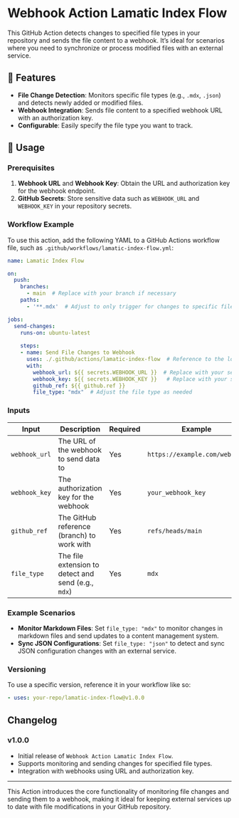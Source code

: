 # Webhook Action Lamatic Index Flow

This GitHub Action detects changes to specified file types in your repository and sends the file content to a webhook. It’s ideal for scenarios where you need to synchronize or process modified files with an external service.

## 📌 Features

- **File Change Detection**: Monitors specific file types (e.g., `.mdx`, `.json`) and detects newly added or modified files.
- **Webhook Integration**: Sends file content to a specified webhook URL with an authorization key.
- **Configurable**: Easily specify the file type you want to track.

## 🚀 Usage

### Prerequisites

1. **Webhook URL** and **Webhook Key**: Obtain the URL and authorization key for the webhook endpoint.
2. **GitHub Secrets**: Store sensitive data such as `WEBHOOK_URL` and `WEBHOOK_KEY` in your repository secrets.

### Workflow Example

To use this action, add the following YAML to a GitHub Actions workflow file, such as `.github/workflows/lamatic-index-flow.yml`:

```yaml
name: Lamatic Index Flow

on:
  push:
    branches:
      - main  # Replace with your branch if necessary
    paths: 
      - '**.mdx'  # Adjust to only trigger for changes to specific file types

jobs:
  send-changes:
    runs-on: ubuntu-latest
    
    steps:
    - name: Send File Changes to Webhook
      uses: ./.github/actions/lamatic-index-flow  # Reference to the local custom action
      with:
        webhook_url: ${{ secrets.WEBHOOK_URL }}  # Replace with your secret
        webhook_key: ${{ secrets.WEBHOOK_KEY }}   # Replace with your secret
        github_ref: ${{ github.ref }}
        file_type: "mdx"  # Adjust the file type as needed
```

### Inputs

| Input         | Description                                          | Required | Example                      |
|---------------|------------------------------------------------------|----------|------------------------------|
| `webhook_url` | The URL of the webhook to send data to               | Yes      | `https://example.com/webhook`|
| `webhook_key` | The authorization key for the webhook                | Yes      | `your_webhook_key`           |
| `github_ref`  | The GitHub reference (branch) to work with           | Yes      | `refs/heads/main`            |
| `file_type`   | The file extension to detect and send (e.g., `mdx`)  | Yes      | `mdx`                        |

### Example Scenarios

- **Monitor Markdown Files**: Set `file_type: "mdx"` to monitor changes in markdown files and send updates to a content management system.
- **Sync JSON Configurations**: Set `file_type: "json"` to detect and sync JSON configuration changes with an external service.

### Versioning

To use a specific version, reference it in your workflow like so:

```yaml
- uses: your-repo/lamatic-index-flow@v1.0.0
```

## Changelog

### v1.0.0

- Initial release of `Webhook Action Lamatic Index Flow`.
- Supports monitoring and sending changes for specified file types.
- Integration with webhooks using URL and authorization key.

---

This Action introduces the core functionality of monitoring file changes and sending them to a webhook, making it ideal for keeping external services up to date with file modifications in your GitHub repository.
